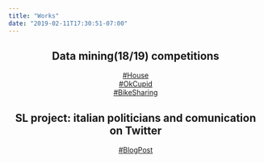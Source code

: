 ```yaml
---
title: "Works"
date: "2019-02-11T17:30:51-07:00"
---
```


<center>

<h2> Data mining(18/19) competitions </h2>
<a href= "https://aongaro3.github.io/DMcompetitions/HouseMarkdown.html"> #House <a> <br>
<a href= "https://aongaro3.github.io/DMcompetitions/OkCupid.html"> #OkCupid <a> <br>
<a href= "https://aongaro3.github.io/DMcompetitions/BikeSharing.html"> #BikeSharing <a> <br>

<h2> SL project: italian politicians and comunication on Twitter </h2>
<a href= "https://aongaro3.github.io/ProgettoSL/BlogPost.html"> #BlogPost <a> <br>
